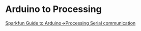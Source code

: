 # Arduino to Processing

[Sparkfun Guide to Arduino->Processing Serial communication](https://learn.sparkfun.com/tutorials/connecting-arduino-to-processing/all#from-arduino)
